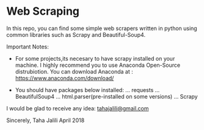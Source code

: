 # Web Scraping
In this repo, you can find some simple web scrapers written in python using common libraries such as Scrapy and Beautiful-Soup4.


Important Notes:

+ For some projects,its necesary to have scrapy installed on your machine.
I highly recommend you to use Anaconda Open-Source distrubiotion.
You can download Anaconda at : https://www.anaconda.com/download/

+ You should have packages below installed:
... requests
... BeautifulSoup4
... html.parser(pre-installed on some versions)
... Scrapy

I would be glad to receive any idea: tahajalili@gmail.com

Sincerely, Taha Jalili
April 2018
